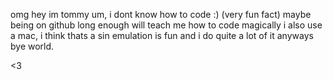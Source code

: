 omg hey im tommy
um, i dont know how to code :) (very fun fact)
maybe being on github long enough will teach me how to code magically
i also use a mac, i think thats a sin
emulation is fun and i do quite a lot of it
anyways bye world.

<3
